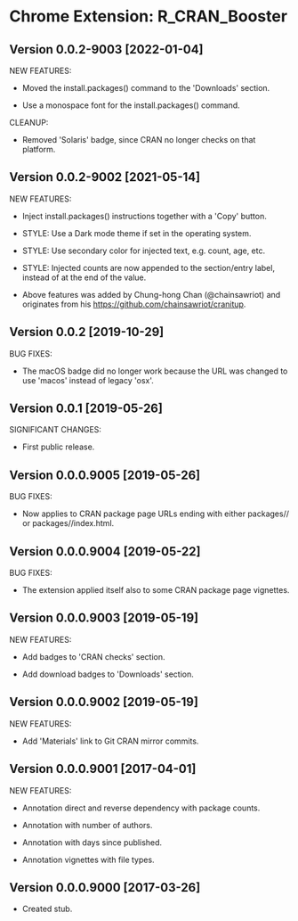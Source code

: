 Chrome Extension: R_CRAN_Booster
================================

## Version 0.0.2-9003 [2022-01-04]

NEW FEATURES:

 * Moved the install.packages() command to the 'Downloads' section.

 * Use a monospace font for the install.packages() command.

CLEANUP:

 * Removed 'Solaris' badge, since CRAN no longer checks on that platform.


## Version 0.0.2-9002 [2021-05-14]

NEW FEATURES:

 * Inject install.packages() instructions together with a 'Copy' button.

 * STYLE: Use a Dark mode theme if set in the operating system.

 * STYLE: Use secondary color for injected text, e.g. count, age, etc.

 * STYLE: Injected counts are now appended to the section/entry label,
   instead of at the end of the value.
 
 * Above features was added by Chung-hong Chan (@chainsawriot) and
   originates from his https://github.com/chainsawriot/cranitup.
 

## Version 0.0.2 [2019-10-29]

BUG FIXES:

 * The macOS badge did no longer work because the URL was changed to use
   'macos' instead of legacy 'osx'.


## Version 0.0.1 [2019-05-26]

SIGNIFICANT CHANGES:

 * First public release.
 

## Version 0.0.0.9005 [2019-05-26]

BUG FIXES:

 * Now applies to CRAN package page URLs ending with either packages/<pkg>/
   or packages/<pkg>/index.html.


## Version 0.0.0.9004 [2019-05-22]

BUG FIXES:

 * The extension applied itself also to some CRAN package page vignettes.
 

## Version 0.0.0.9003 [2019-05-19]

NEW FEATURES:

 * Add badges to 'CRAN checks' section.
 
 * Add download badges to 'Downloads' section.
 

## Version 0.0.0.9002 [2019-05-19]

NEW FEATURES:

 * Add 'Materials' link to Git CRAN mirror commits.


## Version 0.0.0.9001 [2017-04-01]

NEW FEATURES:

 * Annotation direct and reverse dependency with package counts.
 
 * Annotation with number of authors.
 
 * Annotation with days since published.
 
 * Annotation vignettes with file types.


## Version 0.0.0.9000 [2017-03-26]

 * Created stub.
